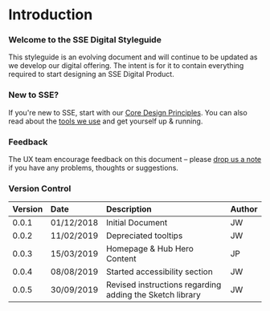 # Introduction

### Welcome to the SSE Digital Styleguide

This styleguide is an evolving document and will continue to be updated as we develop our digital offering. The intent is for it to contain everything required to start designing an SSE Digital Product.

### New to SSE?

If you're new to SSE, start with our [Core Design Principles](sse-digital-styleguide/our-core-ux-principles.md). You can also read about the [tools we use](sse-digital-styleguide/our-tools/) and get yourself up & running.

### Feedback

The UX team encourage feedback on this document – please [drop us a note](mailto:ux@sse.com) if you have any problems, thoughts or suggestions.

### Version Control

| Version | Date | Description | Author |
| :--- | :--- | :--- | :--- |
| 0.0.1 | 01/12/2018 | Initial Document | JW |
| 0.0.2 | 11/02/2019 | Depreciated tooltips | JW |
| 0.0.3 | 15/03/2019 | Homepage & Hub Hero Content | JP |
| 0.0.4 | 08/08/2019 | Started accessibility section | JW |
| 0.0.5 | 30/09/2019 | Revised instructions regarding adding the Sketch library | JW |

